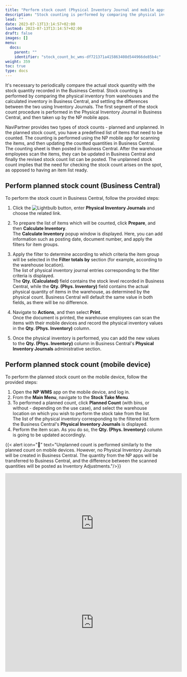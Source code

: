 ```yaml
---
title: "Perform stock count (Physical Inventory Journal and mobile apps)"
description: "Stock counting is performed by comparing the physical inventory from warehouses and the calculated inventory in Business Central, and settling the differences between the two using Inventory Journals."
lead: ""
date: 2023-07-13T13:14:57+02:00
lastmod: 2023-07-13T13:14:57+02:00
draft: false
images: []
menu:
  docs:
    parent: ""
    identifier: "stock_count_bc_wms-df721371a415863408d544966de85b4c"
weight: 359
toc: true
type: docs
---
```


It's necessary to periodically compare the actual stock quantity with the stock quantity recorded in the Business Central. Stock counting is performed by comparing the physical inventory from warehouses and the calculated inventory in Business Central, and settling the differences between the two using Inventory Journals. The first segment of the stock count procedure is performed in the Physical Inventory Journal in Business Central, and then taken up by the NP mobile apps.

NaviPartner provides two types of stock counts - planned and unplanned. In the planned stock count, you have a predefined list of items that need to be counted. The counting is performed using the NP mobile app for scanning the items, and then updating the counted quantities in Business Central. The counting sheet is then posted in Business Central.  After the warehouse employees scan the items, they can be updated in Business Central and finally the revised stock count list can be posted. The unplanned stock count implies that the need for checking the stock count arises on the spot, as opposed to having an item list ready.

## Perform planned stock count (Business Central)

To perform the stock count in Business Central, follow the provided steps:

1. Click the ![Lightbulb](Lightbulb_icon.PNG) button, enter **Physical Inventory Journals** and choose the related link.
2. To prepare the list of items which will be counted, click **Prepare**, and then **Calculate Inventory**.      
   The **Calculate Inventory** popup window is displayed. Here, you can add information such as posting date, document number, and apply the filters for item groups. 
3. Apply the filter to determine according to which criteria the item group will be selected in the **Filter totals by** section (for example, according to the warehouse location).      
   The list of physical inventory journal entries corresponding to the filter criteria is displayed.   
   The **Qty. (Calculated)** field contains the stock level recorded in Business Central, while the **Qty. (Phys. Inventory)** field contains the actual physical quantity of items in the warehouse, as determined by the physical count. Business Central will default the same value in both fields, as there will be no difference. 

4. Navigate to **Actions**, and then select **Print**.    
  Once the document is printed, the warehouse employees can scan the items with their mobile devices and record the physical inventory values in the **Qty. (Phys. Inventory)** column.
5. Once the physical inventory is performed, you can add the new values to the **Qty. (Phys. Inventory)** column in Business Central's **Physical Inventory Journals** administrative section. 

## Perform planned stock count (mobile device)

To perform the planned stock count on the mobile device, follow the provided steps:

1. Open the **NP WMS** app on the mobile device, and log in.
2. From the **Main Menu**, navigate to the **Stock Take Menu**.
3. To performed a planned count, click **Planned Count** (with bins, or without - depending on the use case), and select the warehouse location on which you wish to perform the stock take from the list.    
   The list of the physical inventory corresponding to the filtered list form the Business Central's **Physical Inventory Journals** is displayed.
4. Perform the item scan. As you do so, the **Qty. (Phys. Inventory)** column is going to be updated accordingly.

  {{< alert icon="📝" text="Unplanned count is performed similarly to the planned count on mobile devices. However, no Physical Inventory Journals will be created in Business Central. The quantity from the NP apps will be transferred to Business Central, and the difference between the scanned quantities will be posted as Inventory Adjustments."/>}}

<iframe width="560" height="315" src="https://www.youtube.com/embed/jLBRKOKg0Ow" title="YouTube video player" frameborder="0" allow="accelerometer; autoplay; clipboard-write; encrypted-media; gyroscope; picture-in-picture; web-share" allowfullscreen></iframe>

<iframe width="560" height="315" src="https://www.youtube.com/embed/XmPsNlNjKkU" title="YouTube video player" frameborder="0" allow="accelerometer; autoplay; clipboard-write; encrypted-media; gyroscope; picture-in-picture; web-share" allowfullscreen></iframe>

